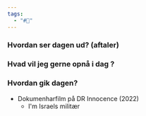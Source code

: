 ```yaml
---
tags:
  - "#📅"
---
```

### Hvordan ser dagen ud? (aftaler)


### Hvad vil jeg gerne opnå i dag ?


### Hvordan gik dagen?
- Dokumenharfilm på DR Innocence (2022) 
	- I'm Israels militær 